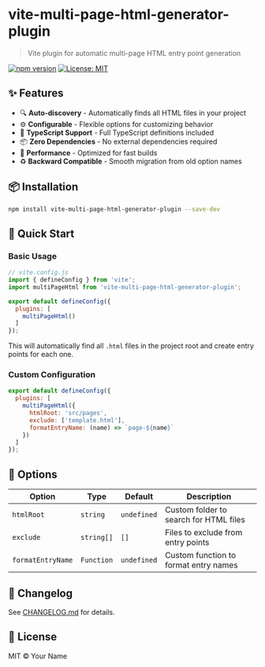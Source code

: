 # vite-multi-page-html-generator-plugin

> Vite plugin for automatic multi-page HTML entry point generation

[![npm version](https://img.shields.io/npm/v/vite-multi-page-html-generator-plugin.svg)](https://www.npmjs.com/package/vite-multi-page-html-generator-plugin)
[![License: MIT](https://img.shields.io/badge/License-MIT-yellow.svg)](https://opensource.org/licenses/MIT)

## ✨ Features

- 🔍 **Auto-discovery** - Automatically finds all HTML files in your project
- ⚙️ **Configurable** - Flexible options for customizing behavior
- 🎯 **TypeScript Support** - Full TypeScript definitions included
- 📦 **Zero Dependencies** - No external dependencies required
- 🚀 **Performance** - Optimized for fast builds
- ♻️ **Backward Compatible** - Smooth migration from old option names

## 📦 Installation

```bash
npm install vite-multi-page-html-generator-plugin --save-dev
```

## 🚀 Quick Start

### Basic Usage

```javascript
// vite.config.js
import { defineConfig } from 'vite';
import multiPageHtml from 'vite-multi-page-html-generator-plugin';

export default defineConfig({
  plugins: [
    multiPageHtml()
  ]
});
```

This will automatically find all `.html` files in the project root and create entry points for each one.

### Custom Configuration

```javascript
export default defineConfig({
  plugins: [
    multiPageHtml({
      htmlRoot: 'src/pages',
      exclude: ['template.html'],
      formatEntryName: (name) => `page-${name}`
    })
  ]
});
```

## 📖 Options

| Option | Type | Default | Description |
|--------|------|---------|-------------|
| `htmlRoot` | `string` | `undefined` | Custom folder to search for HTML files |
| `exclude` | `string[]` | `[]` | Files to exclude from entry points |
| `formatEntryName` | `Function` | `undefined` | Custom function to format entry names |

## 📝 Changelog

See [CHANGELOG.md](./CHANGELOG.md) for details.

## 📄 License

MIT © Your Name

